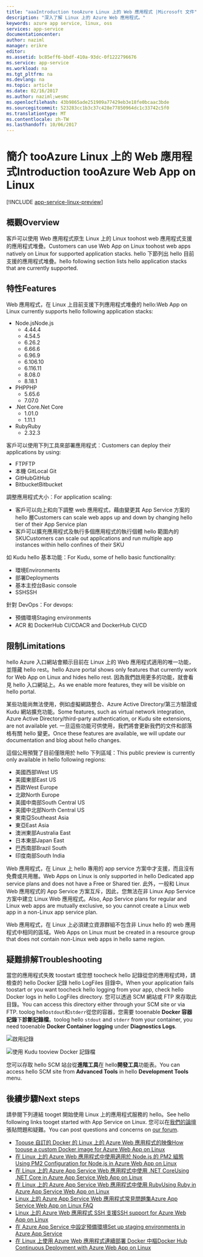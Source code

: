 ```yaml
---
title: "aaaIntroduction tooAzure Linux 上的 Web 應用程式 |Microsoft 文件"
description: "深入了解 Linux 上的 Azure Web 應用程式。"
keywords: azure app service, linux, oss
services: app-service
documentationcenter: 
author: naziml
manager: erikre
editor: 
ms.assetid: bc85eff6-bbdf-410a-93dc-0f1222796676
ms.service: app-service
ms.workload: na
ms.tgt_pltfrm: na
ms.devlang: na
ms.topic: article
ms.date: 02/16/2017
ms.author: naziml;wesmc
ms.openlocfilehash: 43b9865ade251909a77429eb3e18fe0bcaac3bde
ms.sourcegitcommit: 523283cc1b3c37c428e77850964dc1c33742c5f0
ms.translationtype: MT
ms.contentlocale: zh-TW
ms.lasthandoff: 10/06/2017
---
```

# <a name="introduction-tooazure-web-app-on-linux"></a><span data-ttu-id="53c30-104">簡介 tooAzure Linux 上的 Web 應用程式</span><span class="sxs-lookup"><span data-stu-id="53c30-104">Introduction tooAzure Web App on Linux</span></span>

[!INCLUDE [app-service-linux-preview](../../includes/app-service-linux-preview.md)]

## <a name="overview"></a><span data-ttu-id="53c30-105">概觀</span><span class="sxs-lookup"><span data-stu-id="53c30-105">Overview</span></span>
<span data-ttu-id="53c30-106">客戶可以使用 Web 應用程式原生 Linux 上的 Linux toohost web 應用程式支援的應用程式堆疊。</span><span class="sxs-lookup"><span data-stu-id="53c30-106">Customers can use Web App on Linux toohost web apps natively on Linux for supported application stacks.</span></span> <span data-ttu-id="53c30-107">hello 下節列出 hello 目前支援的應用程式堆疊。</span><span class="sxs-lookup"><span data-stu-id="53c30-107">hello following section lists hello application stacks that are currently supported.</span></span> 

## <a name="features"></a><span data-ttu-id="53c30-108">特性</span><span class="sxs-lookup"><span data-stu-id="53c30-108">Features</span></span>
<span data-ttu-id="53c30-109">Web 應用程式，在 Linux 上目前支援下列應用程式堆疊的 hello:</span><span class="sxs-lookup"><span data-stu-id="53c30-109">Web App on Linux currently supports hello following application stacks:</span></span>

* <span data-ttu-id="53c30-110">Node.js</span><span class="sxs-lookup"><span data-stu-id="53c30-110">Node.js</span></span>
    * <span data-ttu-id="53c30-111">4.4</span><span class="sxs-lookup"><span data-stu-id="53c30-111">4.4</span></span>
    * <span data-ttu-id="53c30-112">4.5</span><span class="sxs-lookup"><span data-stu-id="53c30-112">4.5</span></span>
    * <span data-ttu-id="53c30-113">6.2</span><span class="sxs-lookup"><span data-stu-id="53c30-113">6.2</span></span>
    * <span data-ttu-id="53c30-114">6.6</span><span class="sxs-lookup"><span data-stu-id="53c30-114">6.6</span></span>
    * <span data-ttu-id="53c30-115">6.9</span><span class="sxs-lookup"><span data-stu-id="53c30-115">6.9</span></span>
    * <span data-ttu-id="53c30-116">6.10</span><span class="sxs-lookup"><span data-stu-id="53c30-116">6.10</span></span>
    * <span data-ttu-id="53c30-117">6.11</span><span class="sxs-lookup"><span data-stu-id="53c30-117">6.11</span></span>
    * <span data-ttu-id="53c30-118">8.0</span><span class="sxs-lookup"><span data-stu-id="53c30-118">8.0</span></span>
    * <span data-ttu-id="53c30-119">8.1</span><span class="sxs-lookup"><span data-stu-id="53c30-119">8.1</span></span>
* <span data-ttu-id="53c30-120">PHP</span><span class="sxs-lookup"><span data-stu-id="53c30-120">PHP</span></span>
    * <span data-ttu-id="53c30-121">5.6</span><span class="sxs-lookup"><span data-stu-id="53c30-121">5.6</span></span>
    * <span data-ttu-id="53c30-122">7.0</span><span class="sxs-lookup"><span data-stu-id="53c30-122">7.0</span></span>
* <span data-ttu-id="53c30-123">.Net Core</span><span class="sxs-lookup"><span data-stu-id="53c30-123">.Net Core</span></span>
    * <span data-ttu-id="53c30-124">1.0</span><span class="sxs-lookup"><span data-stu-id="53c30-124">1.0</span></span>
    * <span data-ttu-id="53c30-125">1.1</span><span class="sxs-lookup"><span data-stu-id="53c30-125">1.1</span></span>
* <span data-ttu-id="53c30-126">Ruby</span><span class="sxs-lookup"><span data-stu-id="53c30-126">Ruby</span></span>
    * <span data-ttu-id="53c30-127">2.3</span><span class="sxs-lookup"><span data-stu-id="53c30-127">2.3</span></span>

<span data-ttu-id="53c30-128">客戶可以使用下列工具來部署應用程式︰</span><span class="sxs-lookup"><span data-stu-id="53c30-128">Customers can deploy their applications by using:</span></span>

* <span data-ttu-id="53c30-129">FTP</span><span class="sxs-lookup"><span data-stu-id="53c30-129">FTP</span></span>
* <span data-ttu-id="53c30-130">本機 Git</span><span class="sxs-lookup"><span data-stu-id="53c30-130">Local Git</span></span>
* <span data-ttu-id="53c30-131">GitHub</span><span class="sxs-lookup"><span data-stu-id="53c30-131">GitHub</span></span>
* <span data-ttu-id="53c30-132">Bitbucket</span><span class="sxs-lookup"><span data-stu-id="53c30-132">Bitbucket</span></span>

<span data-ttu-id="53c30-133">調整應用程式大小︰</span><span class="sxs-lookup"><span data-stu-id="53c30-133">For application scaling:</span></span>

* <span data-ttu-id="53c30-134">客戶可以向上和向下調整 web 應用程式，藉由變更其 App Service 方案的 hello 層</span><span class="sxs-lookup"><span data-stu-id="53c30-134">Customers can scale web apps up and down by changing hello tier of their App Service plan</span></span>
* <span data-ttu-id="53c30-135">客戶可以擴充應用程式及執行多個應用程式的執行個體 hello 範圍內的 SKU</span><span class="sxs-lookup"><span data-stu-id="53c30-135">Customers can scale out applications and run multiple app instances within hello confines of their SKU</span></span>

<span data-ttu-id="53c30-136">如 Kudu hello 基本功能：</span><span class="sxs-lookup"><span data-stu-id="53c30-136">For Kudu, some of hello basic functionality:</span></span>

* <span data-ttu-id="53c30-137">環境</span><span class="sxs-lookup"><span data-stu-id="53c30-137">Environments</span></span>
* <span data-ttu-id="53c30-138">部署</span><span class="sxs-lookup"><span data-stu-id="53c30-138">Deployments</span></span>
* <span data-ttu-id="53c30-139">基本主控台</span><span class="sxs-lookup"><span data-stu-id="53c30-139">Basic console</span></span>
* <span data-ttu-id="53c30-140">SSH</span><span class="sxs-lookup"><span data-stu-id="53c30-140">SSH</span></span>

<span data-ttu-id="53c30-141">針對 DevOps：</span><span class="sxs-lookup"><span data-stu-id="53c30-141">For devops:</span></span>

* <span data-ttu-id="53c30-142">預備環境</span><span class="sxs-lookup"><span data-stu-id="53c30-142">Staging environments</span></span>
* <span data-ttu-id="53c30-143">ACR 和 DockerHub CI/CD</span><span class="sxs-lookup"><span data-stu-id="53c30-143">ACR and DockerHub CI/CD</span></span>

## <a name="limitations"></a><span data-ttu-id="53c30-144">限制</span><span class="sxs-lookup"><span data-stu-id="53c30-144">Limitations</span></span>
<span data-ttu-id="53c30-145">hello Azure 入口網站會顯示目前在 Linux 上的 Web 應用程式適用的唯一功能，並隱藏 hello rest。</span><span class="sxs-lookup"><span data-stu-id="53c30-145">hello Azure portal shows only features that currently work for Web App on Linux and hides hello rest.</span></span> <span data-ttu-id="53c30-146">因為我們啟用更多的功能，就會看見 hello 入口網站上。</span><span class="sxs-lookup"><span data-stu-id="53c30-146">As we enable more features, they will be visible on hello portal.</span></span>

<span data-ttu-id="53c30-147">某些功能尚無法使用，例如虛擬網路整合、Azure Active Directory/第三方驗證或 Kudu 網站擴充功能。</span><span class="sxs-lookup"><span data-stu-id="53c30-147">Some features, such as virtual network integration, Azure Active Directory/third-party authentication, or Kudu site extensions, are not available yet.</span></span> <span data-ttu-id="53c30-148">一旦這些功能可供使用，我們將會更新我們的文件和部落格有關 hello 變更。</span><span class="sxs-lookup"><span data-stu-id="53c30-148">Once these features are available, we will update our documentation and blog about hello changes.</span></span>

<span data-ttu-id="53c30-149">這個公用預覽了目前僅限用於 hello 下列區域：</span><span class="sxs-lookup"><span data-stu-id="53c30-149">This public preview is currently only available in hello following regions:</span></span>

* <span data-ttu-id="53c30-150">美國西部</span><span class="sxs-lookup"><span data-stu-id="53c30-150">West US</span></span>
* <span data-ttu-id="53c30-151">美國東部</span><span class="sxs-lookup"><span data-stu-id="53c30-151">East US</span></span>
* <span data-ttu-id="53c30-152">西歐</span><span class="sxs-lookup"><span data-stu-id="53c30-152">West Europe</span></span>
* <span data-ttu-id="53c30-153">北歐</span><span class="sxs-lookup"><span data-stu-id="53c30-153">North Europe</span></span>
* <span data-ttu-id="53c30-154">美國中南部</span><span class="sxs-lookup"><span data-stu-id="53c30-154">South Central US</span></span>
* <span data-ttu-id="53c30-155">美國中北部</span><span class="sxs-lookup"><span data-stu-id="53c30-155">North Central US</span></span>
* <span data-ttu-id="53c30-156">東南亞</span><span class="sxs-lookup"><span data-stu-id="53c30-156">Southeast Asia</span></span>
* <span data-ttu-id="53c30-157">東亞</span><span class="sxs-lookup"><span data-stu-id="53c30-157">East Asia</span></span>
* <span data-ttu-id="53c30-158">澳洲東部</span><span class="sxs-lookup"><span data-stu-id="53c30-158">Australia East</span></span>
* <span data-ttu-id="53c30-159">日本東部</span><span class="sxs-lookup"><span data-stu-id="53c30-159">Japan East</span></span>
* <span data-ttu-id="53c30-160">巴西南部</span><span class="sxs-lookup"><span data-stu-id="53c30-160">Brazil South</span></span>
* <span data-ttu-id="53c30-161">印度南部</span><span class="sxs-lookup"><span data-stu-id="53c30-161">South India</span></span>

<span data-ttu-id="53c30-162">Web 應用程式，在 Linux 上 hello 專用的 app service 方案中才支援，而且沒有免費或共用層。</span><span class="sxs-lookup"><span data-stu-id="53c30-162">Web Apps on Linux is only supported in hello Dedicated app service plans and does not have a Free or Shared tier.</span></span> <span data-ttu-id="53c30-163">此外，一般和 Linux Web 應用程式的 App Service 方案互斥，因此，您無法在非 Linux App Service 方案中建立 Linux Web 應用程式。</span><span class="sxs-lookup"><span data-stu-id="53c30-163">Also, App Service plans for regular and Linux web apps are mutually exclusive, so you cannot create a Linux web app in a non-Linux app service plan.</span></span>

<span data-ttu-id="53c30-164">Web 應用程式，在 Linux 上必須建立資源群組不包含非 Linux hello 的 web 應用程式中相同的區域。</span><span class="sxs-lookup"><span data-stu-id="53c30-164">Web Apps on Linux must be created in a resource group that does not contain non-Linux web apps in hello same region.</span></span>

## <a name="troubleshooting"></a><span data-ttu-id="53c30-165">疑難排解</span><span class="sxs-lookup"><span data-stu-id="53c30-165">Troubleshooting</span></span> ##

<span data-ttu-id="53c30-166">當您的應用程式失敗 toostart 或您想 toocheck hello 記錄從您的應用程式時，請檢查的 hello Docker 記錄 hello LogFiles 目錄中。</span><span class="sxs-lookup"><span data-stu-id="53c30-166">When your application fails toostart or you want toocheck hello logging from your app, check hello Docker logs in hello LogFiles directory.</span></span> <span data-ttu-id="53c30-167">您可以透過 SCM 網站或 FTP 來存取此目錄。</span><span class="sxs-lookup"><span data-stu-id="53c30-167">You can access this directory either through your SCM site or via FTP.</span></span>
<span data-ttu-id="53c30-168">toolog hello`stdout`和`stderr`從您的容器，您需要 tooenable **Docker 容器記錄**下**診斷記錄檔**。</span><span class="sxs-lookup"><span data-stu-id="53c30-168">toolog hello `stdout` and `stderr` from your container, you need tooenable **Docker Container logging** under **Diagnostics Logs**.</span></span>

![啟用記錄][2]

![使用 Kudu tooview Docker 記錄檔][1]

<span data-ttu-id="53c30-171">您可以存取 hello SCM 站台從**進階工具**在 hello**開發工具**功能表。</span><span class="sxs-lookup"><span data-stu-id="53c30-171">You can access hello SCM site from **Advanced Tools** in hello **Development Tools** menu.</span></span>

## <a name="next-steps"></a><span data-ttu-id="53c30-172">後續步驟</span><span class="sxs-lookup"><span data-stu-id="53c30-172">Next steps</span></span>
<span data-ttu-id="53c30-173">請參閱下列連結 tooget 開始使用 Linux 上的應用程式服務的 hello。</span><span class="sxs-lookup"><span data-stu-id="53c30-173">See hello following links tooget started with App Service on Linux.</span></span> <span data-ttu-id="53c30-174">您可以在[我們的論壇](https://social.msdn.microsoft.com/forums/azure/home?forum=windowsazurewebsitespreview)張貼問題和疑難。</span><span class="sxs-lookup"><span data-stu-id="53c30-174">You can post questions and concerns on [our forum](https://social.msdn.microsoft.com/forums/azure/home?forum=windowsazurewebsitespreview).</span></span>

* [<span data-ttu-id="53c30-175">Toouse 自訂的 Docker 的 Linux 上的 Azure Web 應用程式的映像</span><span class="sxs-lookup"><span data-stu-id="53c30-175">How toouse a custom Docker image for Azure Web App on Linux</span></span>](app-service-linux-using-custom-docker-image.md)
* [<span data-ttu-id="53c30-176">在 Linux 上的 Azure Web 應用程式中使用適用於 Node.js 的 PM2 組態</span><span class="sxs-lookup"><span data-stu-id="53c30-176">Using PM2 Configuration for Node.js in Azure Web App on Linux</span></span>](app-service-linux-using-nodejs-pm2.md)
* [<span data-ttu-id="53c30-177">在 Linux 上的 Azure App Service Web 應用程式中使用 .NET Core</span><span class="sxs-lookup"><span data-stu-id="53c30-177">Using .NET Core in Azure App Service Web App on Linux</span></span>](app-service-linux-using-dotnetcore.md)
* [<span data-ttu-id="53c30-178">在 Linux 上的 Azure App Service Web 應用程式中使用 Ruby</span><span class="sxs-lookup"><span data-stu-id="53c30-178">Using Ruby in Azure App Service Web App on Linux</span></span>](app-service-linux-ruby-get-started.md)
* [<span data-ttu-id="53c30-179">Linux 上的 Azure App Service Web 應用程式常見問題集</span><span class="sxs-lookup"><span data-stu-id="53c30-179">Azure App Service Web App on Linux FAQ</span></span>](app-service-linux-faq.md)
* [<span data-ttu-id="53c30-180">Linux 上的 Azure Web 應用程式 SSH 支援</span><span class="sxs-lookup"><span data-stu-id="53c30-180">SSH support for Azure Web App on Linux</span></span>](./app-service-linux-ssh-support.md)
* [<span data-ttu-id="53c30-181">在 Azure App Service 中設定預備環境</span><span class="sxs-lookup"><span data-stu-id="53c30-181">Set up staging environments in Azure App Service</span></span>](./web-sites-staged-publishing.md)
* [<span data-ttu-id="53c30-182">在 Linux 上使用 Azure Web 應用程式連續部署 Docker 中樞</span><span class="sxs-lookup"><span data-stu-id="53c30-182">Docker Hub Continuous Deployment with Azure Web App on Linux</span></span>](./app-service-linux-ci-cd.md)

<!--Image references-->
[1]: ./media/app-service-linux-intro/kudu-docker-logs.png
[2]: ./media/app-service-linux-intro/logging.png